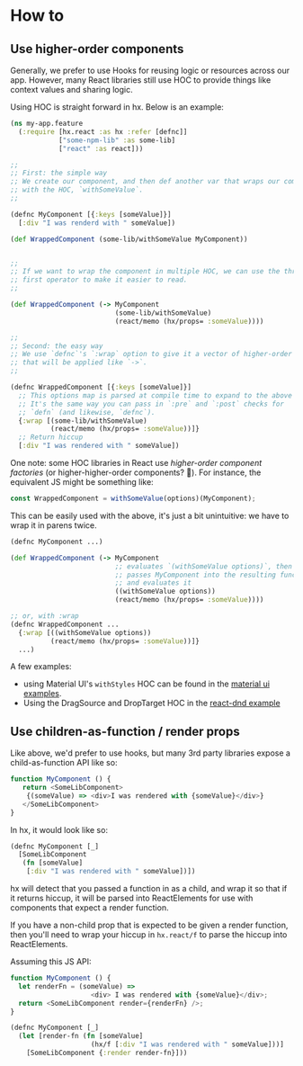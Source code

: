 # How to

## Use higher-order components

Generally, we prefer to use Hooks for reusing logic or resources across our app.
However, many React libraries still use HOC to provide things like context
values and sharing logic.

Using HOC is straight forward in hx. Below is an example:

```clojure
(ns my-app.feature
  (:require [hx.react :as hx :refer [defnc]]
            ["some-npm-lib" :as some-lib]
            ["react" :as react]))

;;
;; First: the simple way
;; We create our component, and then def another var that wraps our component
;; with the HOC, `withSomeValue`.
;;

(defnc MyComponent [{:keys [someValue]}]
  [:div "I was renderd with " someValue])

(def WrappedComponent (some-lib/withSomeValue MyComponent))


;;
;; If we want to wrap the component in multiple HOC, we can use the thread-
;; first operator to make it easier to read.
;;

(def WrappedComponent (-> MyComponent
                          (some-lib/withSomeValue)
                          (react/memo (hx/props= :someValue))))

;;
;; Second: the easy way
;; We use `defnc`'s `:wrap` option to give it a vector of higher-order components
;; that will be applied like `->`.
;;

(defnc WrappedComponent [{:keys [someValue]}]
  ;; This options map is parsed at compile time to expand to the above
  ;; It's the same way you can pass in `:pre` and `:post` checks for
  ;; `defn` (and likewise, `defnc`).
  {:wrap [(some-lib/withSomeValue)
          (react/memo (hx/props= :someValue))]}
  ;; Return hiccup
  [:div "I was rendered with " someValue])
```

One note: some HOC libraries in React use *higher-order component factories*
(or higher-higher-order components? :dizzy:). For instance, the equivalent JS
might be something like:

```javascript
const WrappedComponent = withSomeValue(options)(MyComponent);
```

This can be easily used with the above, it's just a bit unintuitive:
we have to wrap it in parens twice.

```clojure
(defnc MyComponent ...)

(def WrappedComponent (-> MyComponent
                          ;; evaluates `(withSomeValue options)`, then
                          ;; passes MyComponent into the resulting function
                          ;; and evaluates it
                          ((withSomeValue options))
                          (react/memo (hx/props= :someValue))))

;; or, with :wrap
(defnc WrappedComponent ...
  {:wrap [((withSomeValue options))
          (react/memo (hx/props= :someValue))]}
  ...)
```

A few examples:
- using Material UI's `withStyles` HOC can be found in the [material ui examples](../examples/workshop/material.cljs).
- Using the DragSource and DropTarget HOC in the [react-dnd example](../examples/workshop/react_dnd.cljs)

## Use children-as-function / render props

Like above, we'd prefer to use hooks, but many 3rd party libraries expose
a child-as-function API like so:

```javascript
function MyComponent () {
   return <SomeLibComponent>
    {(someValue) => <div>I was rendered with {someValue}</div>}
   </SomeLibComponent>
}
```

In hx, it would look like so:

```clojure
(defnc MyComponent [_]
  [SomeLibComponent
   (fn [someValue]
    [:div "I was rendered with " someValue])])
```

hx will detect that you passed a function in as a child, and wrap it
so that if it returns hiccup, it will be parsed into ReactElements for use
with components that expect a render function.

If you have a non-child prop that is expected to be given a render function,
then you'll need to wrap your hiccup in `hx.react/f` to parse the hiccup
into ReactElements.

Assuming this JS API:

```javascript
function MyComponent () {
  let renderFn = (someValue) =>
                    <div> I was rendered with {someValue}</div>;
  return <SomeLibComponent render={renderFn} />;
}
```

```clojure
(defnc MyComponent [_]
  (let [render-fn (fn [someValue] 
                    (hx/f [:div "I was rendered with " someValue]))]
    [SomeLibComponent {:render render-fn}]))
```
